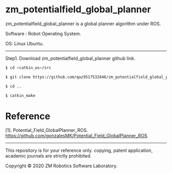 # zm_potentialfield_global_planner

zm_potentialfield_global_planner is a global planner algorithm under ROS.

Software : Robot Operating System.

OS: Linux Ubuntu.

------

Step1. Download zm_potentialfield_global_planner github link.

``` bash
$ cd <catkin_ws>/src
```

``` bash
$ git clone https://github.com/qaz9517532846/zm_potentialfield_global_planner.git
```

``` bash
$ cd ..
```

``` bash
$ catkin_make
```

# Reference

[1]. Potential_Field_GlobalPlanner_ROS. https://github.com/gonzalesMK/Potential_Field_GlobalPlanner_ROS

------

This repository is for your reference only. copying, patent application, academic journals are strictly prohibited.

Copyright © 2020 ZM Robotics Software Laboratory.
